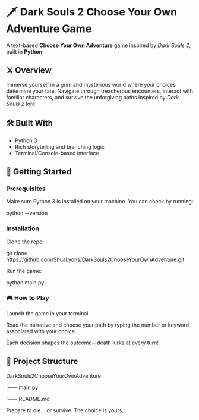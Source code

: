 # 🗡️ Dark Souls 2 Choose Your Own Adventure Game

A text-based **Choose Your Own Adventure** game inspired by *Dark Souls 2*, built in **Python**.

## ⚔️ Overview

Immerse yourself in a grim and mysterious world where your choices determine your fate. Navigate through treacherous encounters, interact with familiar characters, and survive the unforgiving paths inspired by *Dark Souls 2* lore.

## 🛠️ Built With

- Python 3
- Rich storytelling and branching logic
- Terminal/Console-based interface

## 🚀 Getting Started

### Prerequisites

Make sure Python 3 is installed on your machine. You can check by running:

python --version

### Installation
Clone the repo:

git clone https://github.com/ShuaLyons/DarkSouls2ChooseYourOwnAdventure.git

Run the game:

python main.py

### 🎮 How to Play


Launch the game in your terminal.

Read the narrative and choose your path by typing the number or keyword associated with your choice.

Each decision shapes the outcome—death lurks at every turn!

## 📁 Project Structure

DarkSouls2ChooseYourOwnAdventure

├── main.py

└── README.md

Prepare to die... or survive. The choice is yours.
